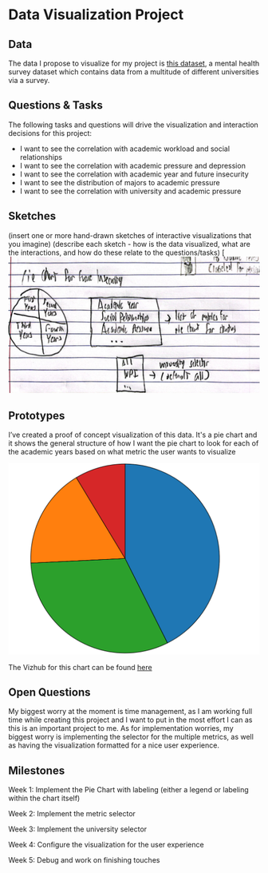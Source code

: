 # Data Visualization Project

## Data

The data I propose to visualize for my project is [this dataset](https://www.kaggle.com/datasets/abdullahashfaqvirk/student-mental-health-survey), a mental health survey dataset which contains data from a multitude of different universities via a survey.


## Questions & Tasks

The following tasks and questions will drive the visualization and interaction decisions for this project:

 * I want to see the correlation with academic workload and
  social relationships
 * I want to see the correlation with academic pressure and
  depression
 * I want to see the correlation with academic year and
  future insecurity
 * I want to see the distribution of majors to academic
  pressure
 * I want to see the correlation with university and academic
  pressure

## Sketches

(insert one or more hand-drawn sketches of interactive visualizations that you imagine)
(describe each sketch - how is the data visualized, what are the interactions, and how do these relate to the questions/tasks)
[![image](./sketch.png)


## Prototypes

I’ve created a proof of concept visualization of this data. It's a pie chart and it shows the general structure of how I want the pie chart to look for each of the academic years based on what metric the user wants to visualize

![Mental Health Pie Chart](./Mental%20Health%20Pie%20Chart.png)

The Vizhub for this chart can be found [here](https://vizhub.com/JoeRozman/338ba401e2b2473a87139a0ccb65dc66?edit=files&file=README.md&tabs=index.js%7EREADME.md)

## Open Questions

My biggest worry at the moment is time management, as I am working full time while creating this project and I want to put in the most effort I can as this is an important project to me. As for implementation worries, my biggest worry is implementing the selector for the multiple metrics, as well as having the visualization formatted for a nice user experience.

## Milestones

Week 1: Implement the Pie Chart with labeling (either a legend or labeling within the chart itself)

Week 2: Implement the metric selector

Week 3: Implement the university selector

Week 4: Configure the visualization for the user experience

Week 5: Debug and work on finishing touches
